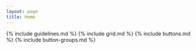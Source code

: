 ```yaml
---
layout: page
title: Home
---
```


{% include guidelines.md %}
{% include grid.md %}
{% include buttons.md %}
{% include button-groups.md %}
